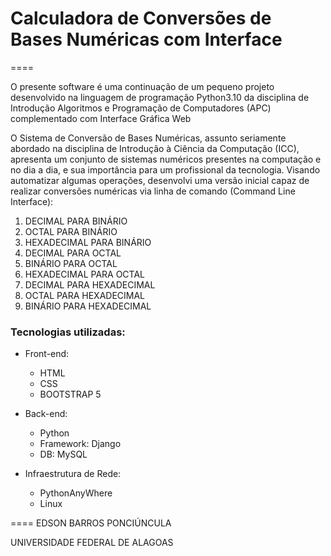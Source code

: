# Calculadora de Conversões de Bases Numéricas com Interface
====

O presente software é uma continuação de um pequeno projeto desenvolvido na linguagem de programação Python3.10 da disciplina de Introdução Algoritmos e Programação de Computadores (APC) complementado com Interface Gráfica Web

O Sistema de Conversão de Bases Numéricas, assunto seriamente abordado na disciplina de Introdução à Ciência da Computação (ICC), apresenta um conjunto de sistemas numéricos presentes na computação e no dia a dia, e sua importância para um profissional da tecnologia. Visando automatizar algumas operações, desenvolvi uma versão inicial capaz de realizar conversões numéricas via linha de comando (Command Line Interface):

1. DECIMAL PARA BINÁRIO
2. OCTAL PARA BINÁRIO
3. HEXADECIMAL PARA BINÁRIO
4. DECIMAL PARA OCTAL
5. BINÁRIO PARA OCTAL
6. HEXADECIMAL PARA OCTAL
7. DECIMAL PARA HEXADECIMAL
8. OCTAL PARA HEXADECIMAL
9. BINÁRIO PARA HEXADECIMAL

### Tecnologias utilizadas:
- Front-end:
    * HTML
    * CSS
    * BOOTSTRAP 5
- Back-end:
    * Python
    * Framework: Django
    * DB: MySQL

- Infraestrutura de Rede:
    * PythonAnyWhere
    * Linux

====
EDSON BARROS PONCIÚNCULA

UNIVERSIDADE FEDERAL DE ALAGOAS
